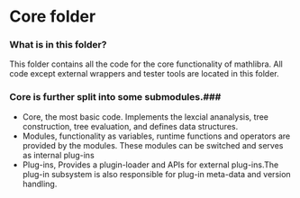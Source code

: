# Core folder #

### What is in this folder? ###
This folder contains all the code for the core functionality of mathlibra. All code except external wrappers and tester tools are located in this folder.

### Core is further split into some submodules.###

* Core, the most basic code. Implements the lexcial ananalysis, tree construction, tree evaluation, and defines data structures.
* Modules, functionality as variables, runtime functions and operators are provided by the modules. These modules can be switched and serves as internal plug-ins
* Plug-ins, Provides a plugin-loader and APIs for external plug-ins.The plug-in subsystem is also responsible for plug-in meta-data and  version handling. 

